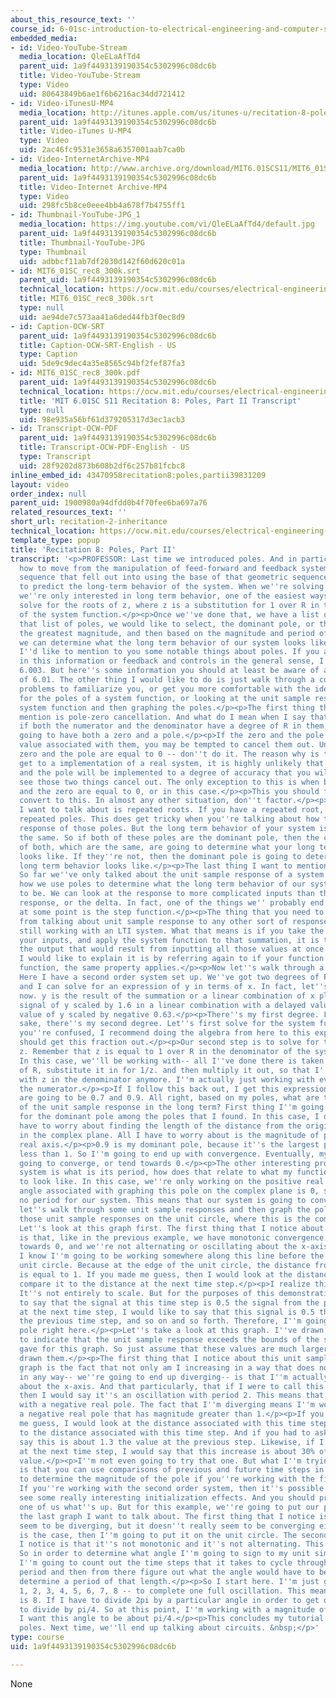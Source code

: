 ```yaml
---
about_this_resource_text: ''
course_id: 6-01sc-introduction-to-electrical-engineering-and-computer-science-i-spring-2011
embedded_media:
- id: Video-YouTube-Stream
  media_location: QleELaAfTd4
  parent_uid: 1a9f4493139190354c5302996c08dc6b
  title: Video-YouTube-Stream
  type: Video
  uid: 80643849b6ae1f6b6216ac34dd721412
- id: Video-iTunesU-MP4
  media_location: http://itunes.apple.com/us/itunes-u/recitation-8-poles-part-ii/id490181666?i=108667950
  parent_uid: 1a9f4493139190354c5302996c08dc6b
  title: Video-iTunes U-MP4
  type: Video
  uid: 2ac46fc9531e3658a6357001aab7ca0b
- id: Video-InternetArchive-MP4
  media_location: http://www.archive.org/download/MIT6.01SCS11/MIT6_01SC_rec8_300k.mp4
  parent_uid: 1a9f4493139190354c5302996c08dc6b
  title: Video-Internet Archive-MP4
  type: Video
  uid: 298fc5b8ce0eee4bb4a678f7b4755ff1
- id: Thumbnail-YouTube-JPG_1
  media_location: https://img.youtube.com/vi/QleELaAfTd4/default.jpg
  parent_uid: 1a9f4493139190354c5302996c08dc6b
  title: Thumbnail-YouTube-JPG
  type: Thumbnail
  uid: adbbcf11ab7df2030d142f60d620c01a
- id: MIT6_01SC_rec8_300k.srt
  parent_uid: 1a9f4493139190354c5302996c08dc6b
  technical_location: https://ocw.mit.edu/courses/electrical-engineering-and-computer-science/6-01sc-introduction-to-electrical-engineering-and-computer-science-i-spring-2011/unit-2-signals-and-systems/characterizing-system-performance/recitation-2-inheritance/MIT6_01SC_rec8_300k.srt
  title: MIT6_01SC_rec8_300k.srt
  type: null
  uid: ae94de7c573aa41a6ded44fb3f0ec8d9
- id: Caption-OCW-SRT
  parent_uid: 1a9f4493139190354c5302996c08dc6b
  title: Caption-OCW-SRT-English - US
  type: Caption
  uid: 5de9c9dec4a35e8565c94bf2fef87fa3
- id: MIT6_01SC_rec8_300k.pdf
  parent_uid: 1a9f4493139190354c5302996c08dc6b
  technical_location: https://ocw.mit.edu/courses/electrical-engineering-and-computer-science/6-01sc-introduction-to-electrical-engineering-and-computer-science-i-spring-2011/unit-2-signals-and-systems/characterizing-system-performance/recitation-2-inheritance/MIT6_01SC_rec8_300k.pdf
  title: 'MIT 6.01SC S11 Recitation 8: Poles, Part II Transcript'
  type: null
  uid: 98e935a56bf61d379205317d3ec1acb3
- id: Transcript-OCW-PDF
  parent_uid: 1a9f4493139190354c5302996c08dc6b
  title: Transcript-OCW-PDF-English - US
  type: Transcript
  uid: 28f9202d873b608b2df6c257b81fcbc8
inline_embed_id: 43470958recitation8:poles,partii39831209
layout: video
order_index: null
parent_uid: 1900980a94dfdd0b4f70fee6ba697a76
related_resources_text: ''
short_url: recitation-2-inheritance
technical_location: https://ocw.mit.edu/courses/electrical-engineering-and-computer-science/6-01sc-introduction-to-electrical-engineering-and-computer-science-i-spring-2011/unit-2-signals-and-systems/characterizing-system-performance/recitation-2-inheritance
template_type: popup
title: 'Recitation 8: Poles, Part II'
transcript: '<p>PROFESSOR: Last time we introduced poles. And in particular, we introduced
  how to move from the manipulation of feed-forward and feedback systems and the geometric
  sequence that fell out into using the base of that geometric sequence to attempt
  to predict the long-term behavior of the system. When we''re solving for poles and
  we''re only interested in long term behavior, one of the easiest ways to do so to
  solve for the roots of z, where z is a substitution for 1 over R in the denominator
  of the system function.</p><p>Once we''ve done that, we have a list of poles. From
  that list of poles, we would like to select, the dominant pole, or the pole with
  the greatest magnitude, and then based on the magnitude and period of that pole
  we can determine what the long term behavior of our system looks like.</p><p>Today
  I''d like to mention to you some notable things about poles. If you are interested
  in this information or feedback and controls in the general sense, I highly recommend
  6.003. But here''s some information you should at least be aware of as a consequence
  of 6.01. The other thing I would like to do is just walk through a couple of pole
  problems to familiarize you, or get you more comfortable with the idea of solving
  for the poles of a system function, or looking at the unit sample response of a
  system function and then graphing the poles.</p><p>The first thing that I want to
  mention is pole-zero cancellation. And what do I mean when I say that? I mean that
  if both the numerator and the denominator have a degree of R in them, then you''re
  going to have both a zero and a pole.</p><p>If the zero and the pole have the same
  value associated with them, you may be tempted to cancel them out. Unless both the
  zero and the pole are equal to 0 -- don''t do it. The reason why is that when you
  get to a implementation of a real system, it is highly unlikely that both the zero
  and the pole will be implemented to a degree of accuracy that you will actually
  see those two things cancel out. The only exception to this is when both the pole
  and the zero are equal to 0, or in this case.</p><p>This you should feel free to
  convert to this. In almost any other situation, don''t factor.</p><p>The other thing
  I want to talk about is repeated roots. If you have a repeated root, you''ll have
  repeated poles. This does get tricky when you''re talking about how to add the unit
  response of those poles. But the long term behavior of your system is going to look
  the same. So if both of these poles are the dominant pole, then the characteristics
  of both, which are the same, are going to determine what your long term behavior
  looks like. If they''re not, then the dominant pole is going to determine what your
  long term behavior looks like.</p><p>The last thing I want to mention is superposition.
  So far we''ve only talked about the unit sample response of a system function and
  how we use poles to determine what the long term behavior of our system''s going
  to be. We can look at the response to more complicated inputs than the unit sample
  response, or the delta. In fact, one of the things we'' probably end up looking
  at some point is the step function.</p><p>The thing that you need to know to go
  from talking about unit sample response to any other sort of response, is that we''re
  still working with an LTI system. What that means is if you take the summation of
  your inputs, and apply the system function to that summation, it is the same as
  the output that would result from inputting all those values at once. The best way
  I would like to explain it is by referring again to if your function was a system
  function, the same property applies.</p><p>Now let''s walk through a pole problem.
  Here I have a second order system set up. We''ve got two degrees of R. I have feedback,
  and I can solve for an expression of y in terms of x. In fact, let''s do that right
  now. y is the result of the summation or a linear combination of x plus a delayed
  signal of y scaled by 1.6 in a linear combination with a delayed value of the delayed
  value of y scaled by negative 0.63.</p><p>There''s my first degree. For consistency''s
  sake, there''s my second degree. Let''s first solve for the system function. If
  you''re confused, I recommend doing the algebra from here to this expression. You
  should get this fraction out.</p><p>Our second step is to solve for the roots of
  z. Remember that z is equal to 1 over R in the denominator of the system function.
  In this case, we''ll be working with-- all I''ve done there is taken every degree
  of R, substitute it in for 1/z. and then multiply it out, so that I''m not working
  with z in the denominator anymore. I''m actually just working with everything in
  the numerator.</p><p>If I follow this back out, I get this expression. And my poles
  are going to be 0.7 and 0.9. All right, based on my poles, what are the properties
  of the unit sample response in the long term? First thing I''m going to do is look
  for the dominant pole among the poles that I found. In this case, I don''t even
  have to worry about finding the length of the distance from the origin for poles
  in the complex plane. All I have to worry about is the magnitude of poles on the
  real axis.</p><p>0.9 is my dominant pole, because it''s the largest pole. 0.9 is
  less than 1. So I''m going to end up with convergence. Eventually, my system is
  going to converge, or tend towards 0.</p><p>The other interesting property of my
  system is what is its period, how does that relate to what my function''s going
  to look like. In this case, we''re only working on the positive real axis, so the
  angle associated with graphing this pole on the complex plane is 0, so there is
  no period for our system. This means that our system is going to converge monotonically.</p><p>Now
  let''s walk through some unit sample responses and then graph the poles that generated
  those unit sample responses on the unit circle, where this is the complex plane.
  Let''s look at this graph first. The first thing that I notice about this graph
  is that, like in the previous example, we have monotonic convergence. We''re tending
  towards 0, and we''re not alternating or oscillating about the x-axis.</p><p>So
  I know I''m going to be working somewhere along this line before the edge of the
  unit circle. Because at the edge of the unit circle, the distance from the origin
  is equal to 1. If you made me guess, then I would look at the distance here and
  compare it to the distance at the next time step.</p><p>I realize this is a blackboard.
  It''s not entirely to scale. But for the purposes of this demonstration, I''d like
  to say that the signal at this time step is 0.5 the signal from the previous times.</p><p>Likewise
  at the next time step, I would like to say that this signal is 0.5 the signal from
  the previous time step, and so on and so forth. Therefore, I''m going to graph my
  pole right here.</p><p>Let''s take a look at this graph. I''ve drawn these squiggles
  to indicate that the unit sample response exceeds the bounds of the space that I
  gave for this graph. So just assume that these values are much larger than I''ve
  drawn them.</p><p>The first thing that I notice about this unit sample response
  graph is the fact that not only am I increasing in a way that does not seem to change
  in any way-- we''re going to end up diverging-- is that I''m actually alternating
  about the x-axis. And that particularly, that if I were to call this an oscillation,
  then I would say it''s an oscillation with period 2. This means that I''m working
  with a negative real pole. The fact that I''m diverging means I''m working with
  a negative real pole that has magnitude greater than 1.</p><p>If you had to make
  me guess, I would look at the distance associated with this time step, compare it
  to the distance associated with this time step. And if you had to ask me, I would
  say this is about 1.3 the value at the previous step. Likewise, if I were to look
  at the next time step, I would say that this increase is about 30% of the previous
  value.</p><p>I''m not even going to try that one. But what I''m trying to get at
  is that you can use comparisons of previous and future time steps in order to attempt
  to determine the magnitude of the pole if you''re working with the first order system.
  If you''re working with the second order system, then it''s possible that you''ll
  see some really interesting initialization effects. And you should probably ask
  one of us what''s up. But for this example, we''re going to put our pole over here.</p><p>Here''s
  the last graph I want to talk about. The first thing that I notice is that it doesn''t
  seem to be diverging, but it doesn''t really seem to be converging either. If this
  is the case, then I''m going to put it on the unit circle. The second thing that
  I notice is that it''s not monotonic and it''s not alternating. This is oscillating.
  So in order to determine what angle I''m going to sign to my unit simple response,
  I''m going to count out the time steps that it takes to cycle through an entire
  period and then from there figure out what the angle would have to be in order to
  determine a period of that length.</p><p>So I start here. I''m just going to count
  1, 2, 3, 4, 5, 6, 7, 8 -- to complete one full oscillation. This means that my period
  is 8. If I have to divide 2pi by a particular angle in order to get out 8, I want
  to divide by pi/4. So at this point, I''m working with a magnitude of about 1, and
  I want this angle to be about pi/4.</p><p>This concludes my tutorial on solving
  poles. Next time, we''ll end up talking about circuits. &nbsp;</p>'
type: course
uid: 1a9f4493139190354c5302996c08dc6b

---
```

None